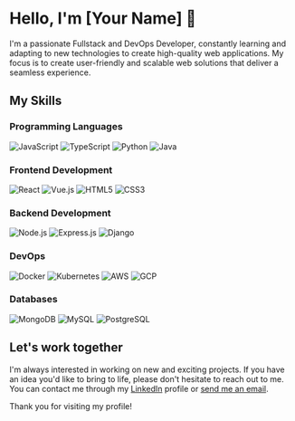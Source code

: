 # Hello, I'm [Your Name] 👋

I'm a passionate Fullstack and DevOps Developer, constantly learning and adapting to new technologies to create high-quality web applications. My focus is to create user-friendly and scalable web solutions that deliver a seamless experience.

## My Skills

### Programming Languages

![JavaScript](https://img.shields.io/badge/-JavaScript-black?style=flat-square&logo=javascript)
![TypeScript](https://img.shields.io/badge/-TypeScript-blue?style=flat-square&logo=typescript)
![Python](https://img.shields.io/badge/-Python-black?style=flat-square&logo=python)
![Java](https://img.shields.io/badge/-Java-red?style=flat-square&logo=java)

### Frontend Development

![React](https://img.shields.io/badge/-React-black?style=flat-square&logo=react)
![Vue.js](https://img.shields.io/badge/-Vue.js-green?style=flat-square&logo=vue.js)
![HTML5](https://img.shields.io/badge/-HTML5-E34F26?style=flat-square&logo=html5&logoColor=ffffff)
![CSS3](https://img.shields.io/badge/-CSS3-1572B6?style=flat-square&logo=css3)

### Backend Development

![Node.js](https://img.shields.io/badge/-Node.js-black?style=flat-square&logo=Node.js)
![Express.js](https://img.shields.io/badge/-Express.js-yellow?style=flat-square&logo=express)
![Django](https://img.shields.io/badge/-Django-green?style=flat-square&logo=django)

### DevOps

![Docker](https://img.shields.io/badge/-Docker-blue?style=flat-square&logo=docker)
![Kubernetes](https://img.shields.io/badge/-Kubernetes-black?style=flat-square&logo=kubernetes)
![AWS](https://img.shields.io/badge/-AWS-yellow?style=flat-square&logo=amazon-aws)
![GCP](https://img.shields.io/badge/-GCP-blue?style=flat-square&logo=google-cloud)

### Databases

![MongoDB](https://img.shields.io/badge/-MongoDB-green?style=flat-square&logo=mongodb)
![MySQL](https://img.shields.io/badge/-MySQL-black?style=flat-square&logo=mysql)
![PostgreSQL](https://img.shields.io/badge/-PostgreSQL-blue?style=flat-square&logo=postgresql)

## Let's work together

I'm always interested in working on new and exciting projects. If you have an idea you'd like to bring to life, please don't hesitate to reach out to me. You can contact me through my [LinkedIn](https://www.linkedin.com/in/your-name) profile or [send me an email](mailto:youremail@example.com).

Thank you for visiting my profile!
